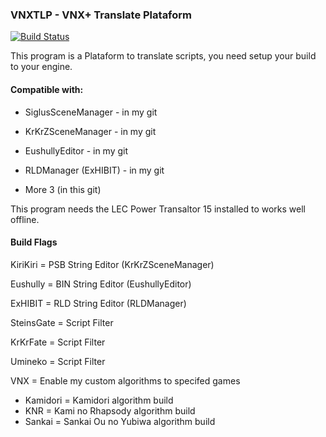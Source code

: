 ### VNXTLP - VNX+ Translate Plataform
[![Build Status](https://ci.appveyor.com/api/projects/status/github/marcussacana/VNXTLP?branch=master&retina=true)](https://ci.appveyor.com/project/marcussacana/vnxtlp)

This program is a Plataform to translate scripts, you need setup your build to your engine.

#### Compatible with:
- SiglusSceneManager - in my git

- KrKrZSceneManager - in my git

- EushullyEditor - in my git
 
- RLDManager (ExHIBIT) - in my git

- More 3 (in this git)

This program needs the LEC Power Transaltor 15 installed to works well offline.

#### Build Flags

KiriKiri = PSB String Editor (KrKrZSceneManager)

Eushully = BIN String Editor (EushullyEditor)

ExHIBIT = RLD String Editor (RLDManager)

SteinsGate = Script Filter

KrKrFate = Script Filter

Umineko = Script Filter


VNX = Enable my custom algorithms to specifed games
- Kamidori = Kamidori algorithm build
- KNR = Kami no Rhapsody algorithm build
- Sankai = Sankai Ou no Yubiwa algorithm build
